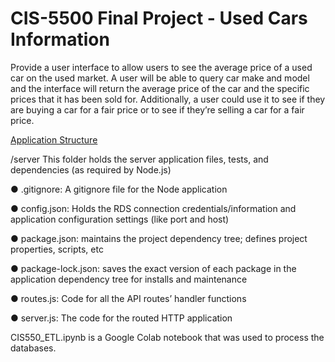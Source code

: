<h1> CIS-5500 Final Project - Used Cars Information</h1>

Provide a user interface to allow users to see the average price of a used car on the used market. A user will be able to query car make and model and the interface will return the average price of the car and the specific prices that it has been sold for. Additionally, a user could use it to see if they are buying a car for a fair price or to see if they’re selling a car for a fair price. 

<u>Application Structure</u>

/server
This folder holds the server application files, tests, and dependencies (as required by Node.js)

  ● .gitignore: A gitignore file for the Node application

  ● config.json: Holds the RDS connection credentials/information and application
configuration settings (like port and host)

  ● package.json: maintains the project dependency tree; defines project properties, scripts,
etc

  ● package-lock.json: saves the exact version of each package in the application dependency
tree for installs and maintenance

  ● routes.js: Code for all the API routes’ handler functions

  ● server.js: The code for the routed HTTP application

CIS550_ETL.ipynb is a Google Colab notebook that was used to process the databases. 
